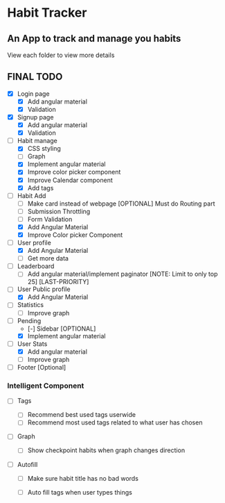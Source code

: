 # Habit Tracker

## An App to track and manage you habits

View each folder to view more details

## FINAL TODO

- [x] Login page
    - [x] Add angular material
    - [x] Validation 

- [x] Signup page
    - [x] Add angular material
    - [x] Validation

- [ ] Habit manage 
    - [x] CSS styling
    - [ ] Graph
    - [x] Implement angular material
    - [x] Improve color picker component
    - [x] Improve Calendar component
    - [x] Add tags

- [ ] Habit Add
    - [ ] Make card instead of webpage [OPTIONAL] Must do Routing part
    - [ ] Submission Throttling
    - [ ] Form Validation
    - [x] Add Angular Material
    - [x] Improve Color picker Component

- [ ] User profile
    - [x] Add Angular Material
    - [ ] Get more data

- [ ] Leaderboard
    - [ ] Add angular material/implement paginator [NOTE: Limit to only top 25] [LAST-PRIORITY]

- [ ] User Public profile
    - [x] Add Angular Material

- [ ] Statistics
    - [ ] Improve graph

- [ ] Pending
    - [-] Sidebar [OPTIONAL]
    - [x] Implement angular material

- [ ] User Stats 
    - [x] Add angular material
    - [ ] Improve graph

- [ ] Footer [Optional]

### Intelligent Component

- [ ] Tags

    - [ ] Recommend best used tags userwide
    - [ ] Recommend most used tags related to what user has chosen

- [ ] Graph
    - [ ] Show checkpoint habits when graph changes direction

- [ ] Autofill
    - [ ] Make sure habit title has no bad words
    - [ ] Auto fill tags when user types things

